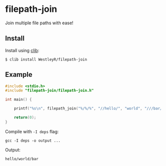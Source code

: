 # filepath-join

Join multiple file paths with ease!

## Install

Install using [clib](https://github.com/clibs/clib):

```
$ clib install WestleyR/filepath-join
```

## Example

```c
#include <stdio.h>
#include "filepath-join/filepath-join.h"

int main() {

    printf("%s\n", filepath_join("%/%/%", "//hello/", "world", "///bar///"));

    return(0);
}

```

Compile with `-I deps` flag:

```
gcc -I deps -o output ...
```

Output:

```
hello/world/bar
```

<br>
